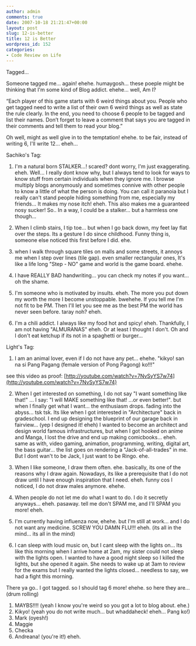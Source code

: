 ```yaml
---
author: admin
comments: true
date: 2007-10-18 21:21:47+00:00
layout: post
slug: 12-is-better
title: 12 is Better
wordpress_id: 152
categories:
- Code Review on Life
---
```


Tagged...

Someone tagged me... again! ehehe. humaygosh... these poeple might be thinking that I'm some kind of Blog addict. ehehe... well, Am I?


“Each player of this game starts with 6 weird things about you. People who get tagged need to write a list of their own 6 weird things as well as state the rule clearly. In the end, you need to choose 6 people to be tagged and list their names. Don’t forget to leave a comment that says you are tagged in their comments and tell them to read your blog.”


Oh well, might as well give in to the temptation! ehehe. to be fair, instead of writing 6, I'll write 12... eheh...

Sachiko's Tag:

1. I'm a natural born STALKER...! scared? dont worry, I'm just exaggerating. eheh. Well... I really dont know why, but I always tend to look for ways to know stuff from certain individuals when they ignore me. I browse multiply blogs anonymously and sometimes connive with other people to know a little of what the person is doing. You can call it paranoia but I really can't stand people hiding something from me, especially my friends... It makes my nose itch! eheh. This also makes me a guaranteed nosy sucker! So.. In a way, I could be a stalker... but a harmless one though...

2. When I climb stairs, I tip toe... but when I go back down, my feet lay flat over the steps. Its a gesture I do since childhood. Funny thing is, someone else noticed this first before I did. ehe.

3. when I walk through square tiles on malls and some streets, it annoys me when I step over lines (tile gap). even smaller rectangular ones, It's like a life long "Step - NO" game and world is the game board. ehehe.

4. I have REALLY BAD handwriting... you can check my notes if you want... oh the shame.

5. I'm someone who is motivated by insults. eheh. The more you put down my worth the more I become unstoppable. bwehehe. If you tell me I'm not fit to be PM. Then I'll let you see me as the best PM the world has never seen before. taray noh? eheh. 

6. I'm a chili addict. I always like my food hot and spicy! eheh. Thankfully, I am not having "ALMURANAS" eheh. Or at least I thought I don't. Oh and I don't eat ketchup if its not in a spaghetti or burger...

Light's Tag:

1. I am an animal lover, even if I do not have any pet... ehehe. "kikyo! san na si Pang Pagang (female version of Pong Pagong) ko!!!"

see this video as proof: [http://youtube.com/watch?v=7NvSyYS7w74](http://youtube.com/watch?v=7NvSyYS7w74)

2. When I get interested on something, I do not say "I want something like that!" ... I say: "I will MAKE something like that! ...or even better!". but when I finally get what I want... the enthusiasm drops. fading into the abyss... tsk tsk. Its like when I got interested in "Architecture" back in gradeschool. I end up designing the blueprint of our garage back in fairview... (yep I designed it! eheh) I wanted to become an architect and design world famous infrastructures, but when I got hooked on anime and Manga, I lost the drive and end up making comicbooks... eheh. same as with, video gaming, animation, programming, writing, digital art, the bass guitar... the list goes on rendering a "Jack-of-all-trades" in me. But I dont wan't to be Jack, I just want to be Ringo. ehe.

3. When I like someone, I draw them often. ehe. basically, its one of the reasons why I draw again. Nowadays, its like a prerequisite that I do not draw until I have enough inspiration that I need. eheh. funny cos I noticed, I do not draw males anymore. ehehe.

4. When people do not let me do what I want to do. I do it secretly anyways... eheh. pasaway. tell me don't SPAM me, and I'll SPAM you more! eheh.

5. I'm currently having influenza now, ehehe. but I'm still at work... and I do not want any medicine. SCREW YOU DAMN FLU!!! eheh. (its all in the mind... its all in the mind)

6. I can sleep with loud music on, but I cant sleep with the lights on... Its like this morning when I arrive home at 2am, my sister could not sleep with the lights open. I wanted to have a good night sleep so I killed the lights, but she opened it again. She needs to wake up at 3am to review for the exams but I really wanted the lights closed... needless to say, we had a fight this morning.

There ya go.. I got tagged. so I should tag 6 more! ehehe. so here they are... (drum rolling)

1. MAYBS!!!! (yeah I know you're weird so you got a lot to blog about. ehe.)
2. Kikyo! (yeah you do not write much... but whaddaheck! eheh... Pang ko!)
3. Mark (oyesh!)
4. Maggie
5. Checka
6. Andreana! (you're it!) eheh.
